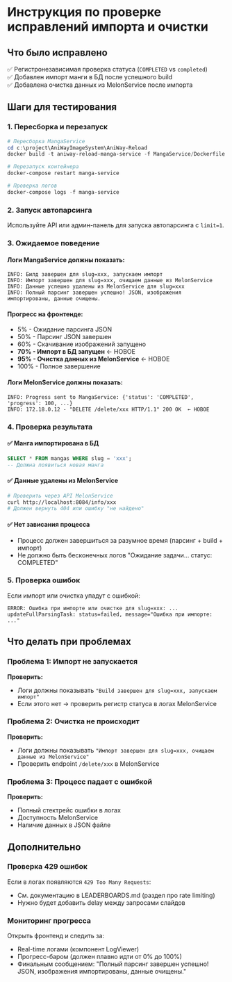 # Инструкция по проверке исправлений импорта и очистки

## Что было исправлено

✅ Регистронезависимая проверка статуса (`COMPLETED` vs `completed`)  
✅ Добавлен импорт манги в БД после успешного build  
✅ Добавлена очистка данных из MelonService после импорта

## Шаги для тестирования

### 1. Пересборка и перезапуск

```powershell
# Пересборка MangaService
cd c:\project\AniWayImageSystem\AniWay-Reload
docker build -t aniway-reload-manga-service -f MangaService/Dockerfile.dev MangaService

# Перезапуск контейнера
docker-compose restart manga-service

# Проверка логов
docker-compose logs -f manga-service
```

### 2. Запуск автопарсинга

Используйте API или админ-панель для запуска автопарсинга с `limit=1`.

### 3. Ожидаемое поведение

#### **Логи MangaService должны показать:**

```
INFO: Билд завершен для slug=xxx, запускаем импорт
INFO: Импорт завершен для slug=xxx, очищаем данные из MelonService
INFO: Данные успешно удалены из MelonService для slug=xxx
INFO: Полный парсинг завершен успешно! JSON, изображения импортированы, данные очищены.
```

#### **Прогресс на фронтенде:**

- 5% - Ожидание парсинга JSON
- 50% - Парсинг JSON завершен
- 60% - Скачивание изображений запущено
- **70% - Импорт в БД запущен** ← НОВОЕ
- **95% - Очистка данных из MelonService** ← НОВОЕ
- 100% - Полное завершение

#### **Логи MelonService должны показать:**

```
INFO: Progress sent to MangaService: {'status': 'COMPLETED', 'progress': 100, ...}
INFO: 172.18.0.12 - "DELETE /delete/xxx HTTP/1.1" 200 OK  ← НОВОЕ
```

### 4. Проверка результата

#### ✅ Манга импортирована в БД
```sql
SELECT * FROM mangas WHERE slug = 'xxx';
-- Должна появиться новая манга
```

#### ✅ Данные удалены из MelonService
```bash
# Проверить через API MelonService
curl http://localhost:8084/info/xxx
# Должен вернуть 404 или ошибку "не найдено"
```

#### ✅ Нет зависания процесса
- Процесс должен завершиться за разумное время (парсинг + build + импорт)
- Не должно быть бесконечных логов "Ожидание задачи... статус: COMPLETED"

### 5. Проверка ошибок

Если импорт или очистка упадут с ошибкой:

```
ERROR: Ошибка при импорте или очистке для slug=xxx: ...
updateFullParsingTask: status=failed, message="Ошибка при импорте: ..."
```

## Что делать при проблемах

### Проблема 1: Импорт не запускается
**Проверить:**
- Логи должны показывать `"Build завершен для slug=xxx, запускаем импорт"`
- Если этого нет → проверить регистр статуса в логах MelonService

### Проблема 2: Очистка не происходит
**Проверить:**
- Логи должны показывать `"Импорт завершен для slug=xxx, очищаем данные из MelonService"`
- Проверить endpoint `/delete/xxx` в MelonService

### Проблема 3: Процесс падает с ошибкой
**Проверить:**
- Полный стектрейс ошибки в логах
- Доступность MelonService
- Наличие данных в JSON файле

## Дополнительно

### Проверка 429 ошибок

Если в логах появляются `429 Too Many Requests`:
- См. документацию в LEADERBOARDS.md (раздел про rate limiting)
- Нужно будет добавить delay между запросами слайдов

### Мониторинг прогресса

Открыть фронтенд и следить за:
- Real-time логами (компонент LogViewer)
- Прогресс-баром (должен плавно идти от 0% до 100%)
- Финальным сообщением: "Полный парсинг завершен успешно! JSON, изображения импортированы, данные очищены."
